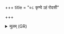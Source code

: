 +++
title = "०८ कृण्वे ऽहं रोदसी"

+++
<details><summary>मूलम् (GR)</summary>

कृण्वे ऽहं रोदसी वर्म  
स्याम सवितुः सवे ।  
माता नो भद्रया भूमिर्  
द्यौश् चास्मान् पात्व् अंहसः ॥
</details>